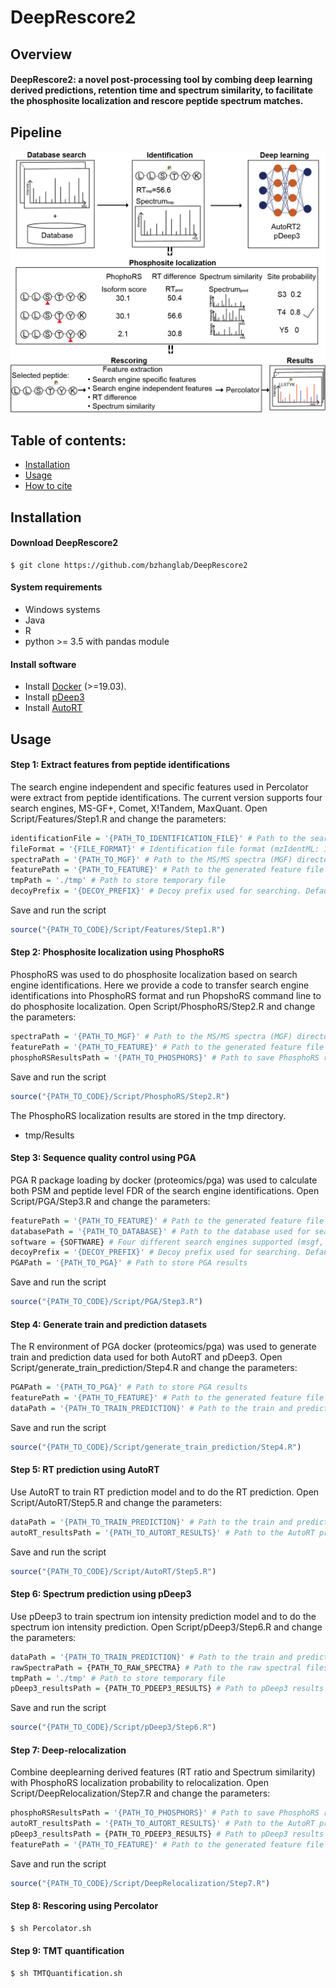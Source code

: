 # DeepRescore2

## Overview

#### DeepRescore2: a novel post-processing tool by combing deep learning derived predictions, retention time and spectrum similarity, to facilitate the phosphosite localization and rescore peptide spectrum matches. 


## Pipeline

![DeepRescore2 pipeline](Images/Figure1.png)

## Table of contents:

- [Installation](#installation)
- [Usage](#Usage)
- [How to cite](#how-to-cite)

## Installation

#### Download DeepRescore2

```shell
$ git clone https://github.com/bzhanglab/DeepRescore2
```

#### System requirements

* Windows systems
* Java
* R
* python >= 3.5 with pandas module

#### Install software

* Install [Docker](https://docs.docker.com/install/) (>=19.03).
* Install [pDeep3](https://github.com/pFindStudio/pDeep3)
* Install [AutoRT](https://github.com/bzhanglab/AutoRT)

## Usage
#### Step 1: Extract features from peptide identifications

The search engine independent and specific features used in Percolator were extract from peptide identifications. The current version supports four search engines, MS-GF+, Comet, X!Tandem, MaxQuant.
Open Script/Features/Step1.R and change the parameters:

```R
identificationFile = '{PATH_TO_IDENTIFICATION_FILE}' # Path to the search engine identification file
fileFormat = '{FILE_FORMAT}' # Identification file format (mzIdentML: 1, pepXML: 2, proBAM: 3, txt: 4, maxQuant: 5, TIC: 6)
spectraPath = '{PATH_TO_MGF}' # Path to the MS/MS spectra (MGF) directory
featurePath = '{PATH_TO_FEATURE}' # Path to the generated feature file
tmpPath = './tmp' # Path to store temporary file
decoyPrefix = '{DECOY_PREFIX}' # Decoy prefix used for searching. Default is XXX_
```
Save and run the script
```R
source("{PATH_TO_CODE}/Script/Features/Step1.R")
```

#### Step 2: Phosphosite localization using PhosphoRS
PhosphoRS was used to do phosphosite localization based on search engine identifications. Here we provide a code to transfer search engine identifications into PhosphoRS format and run PhopshoRS command line to do phosphosite localization.
Open Script/PhosphoRS/Step2.R and change the parameters:

```R
spectraPath = '{PATH_TO_MGF}' # Path to the MS/MS spectra (MGF) directory
featurePath = '{PATH_TO_FEATURE}' # Path to the generated feature file
phosphoRSResultsPath = '{PATH_TO_PHOSPHORS}' # Path to save PhosphoRS results
```
Save and run the script
```R
source("{PATH_TO_CODE}/Script/PhosphoRS/Step2.R")
```

The PhosphoRS localization results are stored in the tmp directory.
* tmp/Results

#### Step 3: Sequence quality control using PGA
PGA R package loading by docker (proteomics/pga) was used to calculate both PSM and peptide level FDR of the search engine identifications.
Open Script/PGA/Step3.R and change the parameters:

```R
featurePath = '{PATH_TO_FEATURE}' # Path to the generated feature file
databasePath = '{PATH_TO_DATABASE}' # Path to the database used for searching
software = {SOFTWARE} # Four different search engines supported (msgf, comet, xtandem, maxquant)
decoyPrefix = '{DECOY_PREFIX}' # Decoy prefix used for searching. Default is XXX_
PGAPath = '{PATH_TO_PGA}' # Path to store PGA results
```
Save and run the script
```R
source("{PATH_TO_CODE}/Script/PGA/Step3.R")
```

#### Step 4: Generate train and prediction datasets
The R environment of PGA docker (proteomics/pga) was used to generate train and prediction data used for both AutoRT and pDeep3.
Open Script/generate_train_prediction/Step4.R and change the parameters:

```R
PGAPath = '{PATH_TO_PGA}' # Path to store PGA results
featurePath = '{PATH_TO_FEATURE}' # Path to the generated feature file
dataPath = '{PATH_TO_TRAIN_PREDICTION}' # Path to the train and prediction data used for both AutoRT and pDeep3
```

Save and run the script
```R
source("{PATH_TO_CODE}/Script/generate_train_prediction/Step4.R")
```

#### Step 5: RT prediction using AutoRT
Use AutoRT to train RT prediction model and to do the RT prediction.
Open Script/AutoRT/Step5.R and change the parameters:

```R
dataPath = '{PATH_TO_TRAIN_PREDICTION}' # Path to the train and prediction data used for both AutoRT and pDeep3
autoRT_resultsPath = '{PATH_TO_AUTORT_RESULTS}' # Path to the AutoRT prediction results
```
Save and run the script
```R
source("{PATH_TO_CODE}/Script/AutoRT/Step5.R")
```

#### Step 6: Spectrum prediction using pDeep3
Use pDeep3 to train spectrum ion intensity prediction model and to do the spectrum ion intensity prediction.
Open Script/pDeep3/Step6.R and change the parameters:

```R
dataPath = '{PATH_TO_TRAIN_PREDICTION}' # Path to the train and prediction data used for both AutoRT and pDeep3
rawSpectraPath = {PATH_TO_RAW_SPECTRA} # Path to the raw spectral files
tmpPath = './tmp' # Path to store temporary file
pDeep3_resultsPath = {PATH_TO_PDEEP3_RESULTS} # Path to pDeep3 results file
```

Save and run the script
```R
source("{PATH_TO_CODE}/Script/pDeep3/Step6.R")
```

#### Step 7: Deep-relocalization
Combine deeplearning derived features (RT ratio and Spectrum similarity) with PhosphoRS localization probability to relocalization.
Open Script/DeepRelocalization/Step7.R and change the parameters:

```R
phosphoRSResultsPath = '{PATH_TO_PHOSPHORS}' # Path to save PhosphoRS results
autoRT_resultsPath = '{PATH_TO_AUTORT_RESULTS}' # Path to the AutoRT prediction results
pDeep3_resultsPath = {PATH_TO_PDEEP3_RESULTS} # Path to pDeep3 results file
featurePath = '{PATH_TO_FEATURE}' # Path to the generated feature file
```

Save and run the script
```R
source("{PATH_TO_CODE}/Script/DeepRelocalization/Step7.R")
```

#### Step 8: Rescoring using Percolator

```sh
$ sh Percolator.sh
```

#### Step 9: TMT quantification

```sh
$ sh TMTQuantification.sh
```
